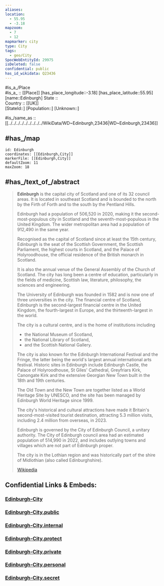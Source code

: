 ```yaml
---
aliases:
location:
  - 55.95
  - -3.18
mapzoom:
  - 7
  - 12
mapmarker: city
type: City
tags:
  - geo/City
SpocWebEntityId: 29975
isDeleted: false
confidential: public
has_id_wikidata: Q23436
---
```

#is_a_/Place  
#is_a_ :: [[Place]] 
[has_place_longitude::-3.18] 
[has_place_latitude::55.95] 
[name::Edinburgh] 
State ::  
Country :: [[UK]]  
[StateId::] 
[Population::] 
[Unknown::] 

#is_/same_as :: [[../../../../../../../../../WikiData/WD~Edinburgh,23436|WD~Edinburgh,23436]] 

## #has_/map 

```leaflet
id: Edinburgh
coordinates: [[Edinburgh,City]] 
markerFile: [[Edinburgh,City]] 
defaultZoom: 11 
maxZoom: 18
```


## #has_/text_of_/abstract 

> **Edinburgh** is the capital city of Scotland and one of its 32 council areas. 
> It is located in southeast Scotland and is bounded to the north by the Firth of Forth 
> and to the south by the Pentland Hills. 
> 
> Edinburgh had a population of 506,520 in 2020, 
> making it the second-most-populous city in Scotland 
> and the seventh-most-populous in the United Kingdom. 
> The wider metropolitan area had a population of 912,490 in the same year.
>
> Recognised as the capital of Scotland since at least the 15th century, 
> Edinburgh is the seat of the Scottish Government, the Scottish Parliament, 
> the highest courts in Scotland, and the Palace of Holyroodhouse, 
> the official residence of the British monarch in Scotland. 
> 
> It is also the annual venue of the General Assembly of the Church of Scotland. 
> The city has long been a centre of education, particularly in the fields of medicine, Scottish law, literature, philosophy, the sciences and engineering. 
> 
> The University of Edinburgh was founded in 1582 and is now one of three universities in the city. 
> The financial centre of Scotland, Edinburgh 
> is the second-largest financial centre in the United Kingdom, 
> the fourth-largest in Europe, and the thirteenth-largest in the world.
>
> The city is a cultural centre, and is the home of institutions including 
> - the National Museum of Scotland, 
> - the National Library of Scotland, 
> - and the Scottish National Gallery. 
> 
> The city is also known for the Edinburgh International Festival 
> and the Fringe, the latter being the world's largest annual international arts festival. 
> Historic sites in Edinburgh include Edinburgh Castle, the Palace of Holyroodhouse, St Giles' Cathedral, Greyfriars Kirk, Canongate Kirk and the extensive Georgian New Town built in the 18th and 19th centuries. 
> 
> The Old Town and the New Town are together listed as a World Heritage Site by UNESCO, 
> and the site has been managed by Edinburgh World Heritage since 1999. 
> 
> The city's historical and cultural attractions have made it 
> Britain's second-most-visited tourist destination, 
> attracting 5.3 million visits, including 2.4 million from overseas, in 2023.
>
> Edinburgh is governed by the City of Edinburgh Council, a unitary authority. 
> The City of Edinburgh council area had an estimated population of 514,990 in 2022, 
> and includes outlying towns and villages which are not part of Edinburgh proper. 
> 
> The city is in the Lothian region and was historically part of the shire of Midlothian (also called Edinburghshire).
>
> [Wikipedia](https://en.wikipedia.org/wiki/Edinburgh)

## Confidential Links & Embeds: 

### [Edinburgh-City](/_Standards/Earth/Continent/Europe/Europe~North/UK/Scotland/counties~Scotland/Edinburgh-County/cities~CityofEdinburgh/Edinburgh-City.md) 

### [Edinburgh-City.public](/_public/Earth/Continent/Europe/Europe~North/UK/Scotland/counties~Scotland/Edinburgh-County/cities~CityofEdinburgh/Edinburgh-City.public.md) 

### [Edinburgh-City.internal](/_internal/Earth/Continent/Europe/Europe~North/UK/Scotland/counties~Scotland/Edinburgh-County/cities~CityofEdinburgh/Edinburgh-City.internal.md) 

### [Edinburgh-City.protect](/_protect/Earth/Continent/Europe/Europe~North/UK/Scotland/counties~Scotland/Edinburgh-County/cities~CityofEdinburgh/Edinburgh-City.protect.md) 

### [Edinburgh-City.private](/_private/Earth/Continent/Europe/Europe~North/UK/Scotland/counties~Scotland/Edinburgh-County/cities~CityofEdinburgh/Edinburgh-City.private.md) 

### [Edinburgh-City.personal](/_personal/Earth/Continent/Europe/Europe~North/UK/Scotland/counties~Scotland/Edinburgh-County/cities~CityofEdinburgh/Edinburgh-City.personal.md) 

### [Edinburgh-City.secret](/_secret/Earth/Continent/Europe/Europe~North/UK/Scotland/counties~Scotland/Edinburgh-County/cities~CityofEdinburgh/Edinburgh-City.secret.md)

